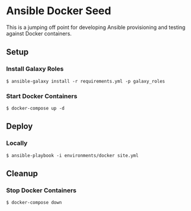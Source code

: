 # Ansible Docker Seed

This is a jumping off point for developing Ansible provisioning and testing against Docker containers.

## Setup
### Install Galaxy Roles

    $ ansible-galaxy install -r requirements.yml -p galaxy_roles

### Start Docker Containers

    $ docker-compose up -d

## Deploy 
### Locally

    $ ansible-playbook -i environments/docker site.yml

## Cleanup
### Stop Docker Containers

    $ docker-compose down

    